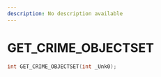 ```yaml
---
description: No description available 
---
```


# GET_CRIME_OBJECTSET

```cpp
int GET_CRIME_OBJECTSET(int _Unk0);
```